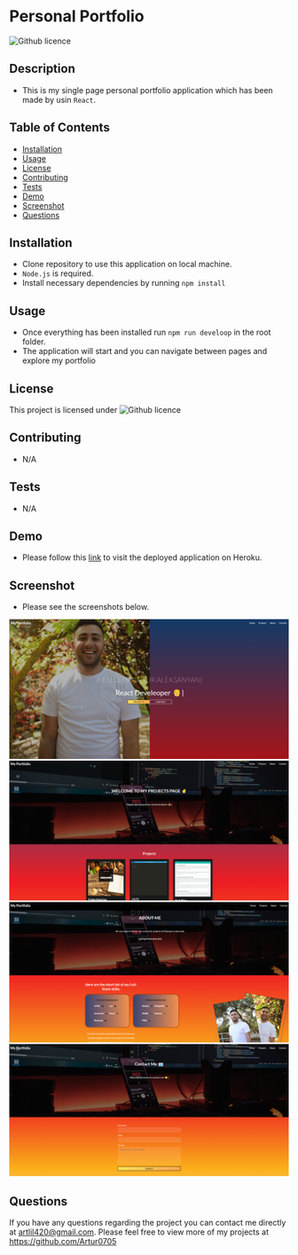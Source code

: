 # Personal Portfolio 

![Github licence](http://img.shields.io/badge/license-MIT-blue.svg)


  ## Description
  - This is my single page personal portfolio application which has been made by usin `React`.
 

  ## Table of Contents
  * [Installation](#installation)
  * [Usage](#usage)
  * [License](#license)
  * [Contributing](#contributing)
  * [Tests](#tests)
  * [Demo](#demo)
  * [Screenshot](#screenshot)
  * [Questions](#questions)

  ## Installation

  - Clone repository to use this application on local machine.
  - `Node.js` is required.
  - Install necessary dependencies by running `npm install`
 


  ## Usage
  - Once everything has been installed run `npm run develoop` in the root folder.
  - The application will start and you can navigate between pages and explore my portfolio

  ## License
  This project is licensed under ![Github licence](http://img.shields.io/badge/license-MIT-blue.svg)

  ## Contributing
  - N/A

  ## Tests
  - N/A

  ## Demo

  - Please follow this [link](https://artur-aleksanyan-portfolio.herokuapp.com) to visit the deployed application on Heroku.
  

  ## Screenshot 
  - Please see the screenshots below.

  ![image](./FrontEnd/src/assets/home.png)
  ![image](./FrontEnd/src/assets/projects.png)
  ![image](./FrontEnd/src/assets/about.png)
  ![image](./FrontEnd/src/assets/contact.png)

  ## Questions
  If you have any questions regarding the project you can contact me directly at artlil420@gmail.com.
  Please feel free to view more of my projects at https://github.com/Artur0705